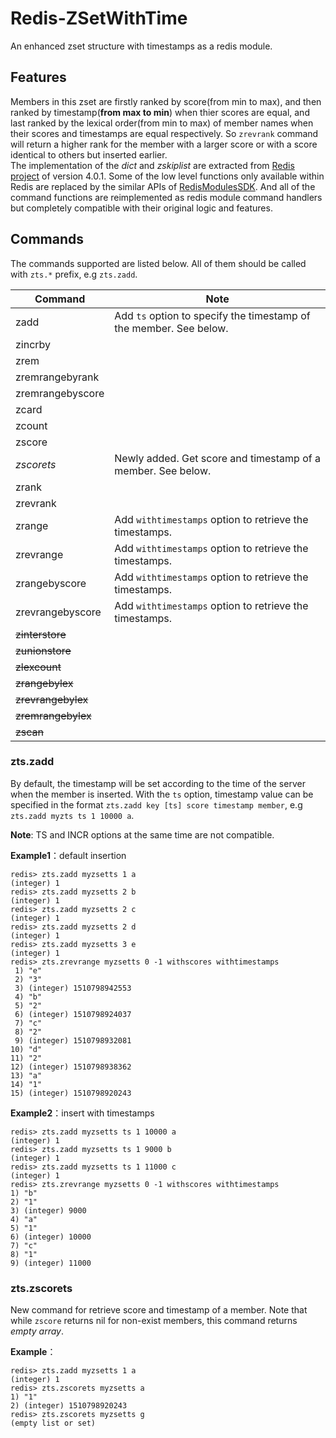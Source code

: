 # Redis-ZSetWithTime
An enhanced zset structure with timestamps as a redis module.  

## Features
Members in this zset are firstly ranked by score(from min to max), and then ranked by timestamp(**from max to min**) when thier scores are equal, and last ranked by the lexical order(from min to max) of member names when their scores and timestamps are equal respectively. So `zrevrank` command will return a higher rank for the member with a larger score or with a score identical to others but inserted earlier.  
The implementation of the *dict* and *zskiplist* are extracted from [Redis project](https://github.com/antirez/redis) of version 4.0.1. Some of the low level functions only available within Redis are replaced by the similar APIs of [RedisModulesSDK](https://github.com/RedisLabs/RedisModulesSDK). And all of the command functions are reimplemented as redis module command handlers but completely compatible with their original logic and features. 

## Commands
The commands supported are listed below. All of them should be called with `zts.*` prefix, e.g `zts.zadd`.  

| Command | Note |
| ------- | ----------- |
| zadd    | Add `ts` option to specify the timestamp of the member. See below. |
| zincrby |  |
| zrem    |  |
| zremrangebyrank |  |
| zremrangebyscore |  |
| zcard   |  |
| zcount  |  |
| zscore  |  |
| *zscorets* | Newly added. Get score and timestamp of a member. See below. |
| zrank   |  |
| zrevrank |  |
| zrange  | Add `withtimestamps` option to retrieve the timestamps. |
| zrevrange | Add `withtimestamps` option to retrieve the timestamps. |
| zrangebyscore | Add `withtimestamps` option to retrieve the timestamps. |
| zrevrangebyscore | Add `withtimestamps` option to retrieve the timestamps. |
| ~~zinterstore~~ |  |
| ~~zunionstore~~ |  |
| ~~zlexcount~~ |  |
| ~~zrangebylex~~ |  |
| ~~zrevrangebylex~~ |  |
| ~~zremrangebylex~~ |  |
| ~~zscan~~ |  |
  
### zts.zadd
By default, the timestamp will be set according to the time of the server when the member is inserted. With the `ts` option, timestamp value can be specified in the format `zts.zadd key [ts] score timestamp member`, e.g `zts.zadd myzts ts 1 10000 a`.  
  
**Note**: TS and INCR options at the same time are not compatible.  
  
**Example1**：default insertion
```
redis> zts.zadd myzsetts 1 a
(integer) 1
redis> zts.zadd myzsetts 2 b
(integer) 1
redis> zts.zadd myzsetts 2 c
(integer) 1
redis> zts.zadd myzsetts 2 d
(integer) 1
redis> zts.zadd myzsetts 3 e
(integer) 1
redis> zts.zrevrange myzsetts 0 -1 withscores withtimestamps
 1) "e"
 2) "3"
 3) (integer) 1510798942553
 4) "b"
 5) "2"
 6) (integer) 1510798924037
 7) "c"
 8) "2"
 9) (integer) 1510798932081
10) "d"
11) "2"
12) (integer) 1510798938362
13) "a"
14) "1"
15) (integer) 1510798920243
```
  
**Example2**：insert with timestamps
```
redis> zts.zadd myzsetts ts 1 10000 a
(integer) 1
redis> zts.zadd myzsetts ts 1 9000 b
(integer) 1
redis> zts.zadd myzsetts ts 1 11000 c
(integer) 1
redis> zts.zrevrange myzsetts 0 -1 withscores withtimestamps
1) "b"
2) "1"
3) (integer) 9000
4) "a"
5) "1"
6) (integer) 10000
7) "c"
8) "1"
9) (integer) 11000
```

### zts.zscorets
New command for retrieve score and timestamp of a member. Note that while `zscore` returns nil for non-exist members, this command returns *empty array*.  
  
**Example**：
```
redis> zts.zadd myzsetts 1 a
(integer) 1
redis> zts.zscorets myzsetts a
1) "1"
2) (integer) 1510798920243
redis> zts.zscorets myzsetts g
(empty list or set)
```
